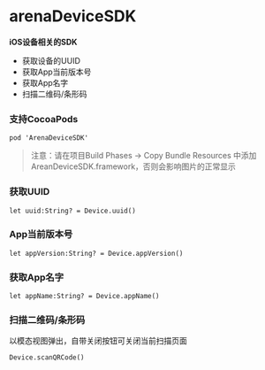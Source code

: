 # arenaDeviceSDK
**iOS设备相关的SDK**

- 获取设备的UUID
- 获取App当前版本号
- 获取App名字
- 扫描二维码/条形码

### 支持CocoaPods
```
pod 'ArenaDeviceSDK'
```

> 注意：请在项目Build Phases -> Copy Bundle Resources 中添加AreanDeviceSDK.framework，否则会影响图片的正常显示


### 获取UUID
 
```
let uuid:String? = Device.uuid()
```

### App当前版本号

```
let appVersion:String? = Device.appVersion()
```

### 获取App名字

```
let appName:String? = Device.appName()
```

### 扫描二维码/条形码
以模态视图弹出，自带关闭按钮可关闭当前扫描页面

```
Device.scanQRCode()
```
